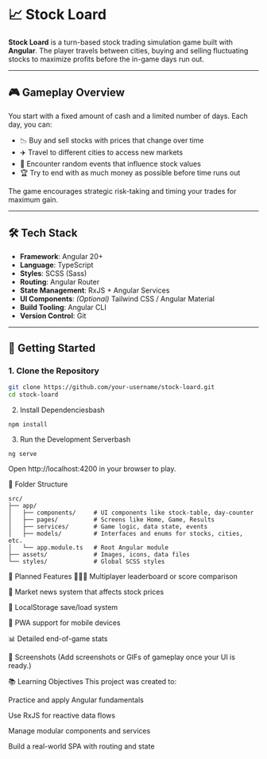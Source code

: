 # 📈 Stock Loard

**Stock Loard** is a turn-based stock trading simulation game built with **Angular**. The player travels between cities, buying and selling fluctuating stocks to maximize profits before the in-game days run out.

---

## 🎮 Gameplay Overview

You start with a fixed amount of cash and a limited number of days. Each day, you can:
- 📉 Buy and sell stocks with prices that change over time
- ✈️ Travel to different cities to access new markets
- 🎲 Encounter random events that influence stock values
- 🏆 Try to end with as much money as possible before time runs out

The game encourages strategic risk-taking and timing your trades for maximum gain.

---

## 🛠️ Tech Stack

- **Framework**: Angular 20+
- **Language**: TypeScript
- **Styles**: SCSS (Sass)
- **Routing**: Angular Router
- **State Management**: RxJS + Angular Services
- **UI Components**: *(Optional)* Tailwind CSS / Angular Material
- **Build Tooling**: Angular CLI
- **Version Control**: Git

---

## 🚀 Getting Started

### 1. Clone the Repository

```bash
git clone https://github.com/your-username/stock-loard.git
cd stock-loard
```

2. Install Dependenciesbash
```
npm install
```
3. Run the Development Serverbash
```
ng serve
```

Open http://localhost:4200 in your browser to play.


🧱 Folder Structure
```
src/
├── app/
│   ├── components/     # UI components like stock-table, day-counter
│   ├── pages/          # Screens like Home, Game, Results
│   ├── services/       # Game logic, data state, events
│   ├── models/         # Interfaces and enums for stocks, cities, etc.
│   └── app.module.ts   # Root Angular module
├── assets/             # Images, icons, data files
└── styles/             # Global SCSS styles
```
🔮 Planned Features
🧑‍🤝‍🧑 Multiplayer leaderboard or score comparison

💬 Market news system that affects stock prices

💾 LocalStorage save/load system

📱 PWA support for mobile devices

📊 Detailed end-of-game stats

📸 Screenshots
(Add screenshots or GIFs of gameplay once your UI is ready.)

📚 Learning Objectives
This project was created to:

Practice and apply Angular fundamentals

Use RxJS for reactive data flows

Manage modular components and services

Build a real-world SPA with routing and state
